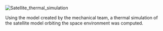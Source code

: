 ![Satellite_thermal_simulation](https://github.com/Hikarukurosawa123/hikaruk.github.io/assets/94869114/3dc4aa79-251c-4bb2-aad3-a63f3e887be1)

Using the model created by the mechanical team, a thermal simulation of the satellite model orbiting the space environment was computed. 
